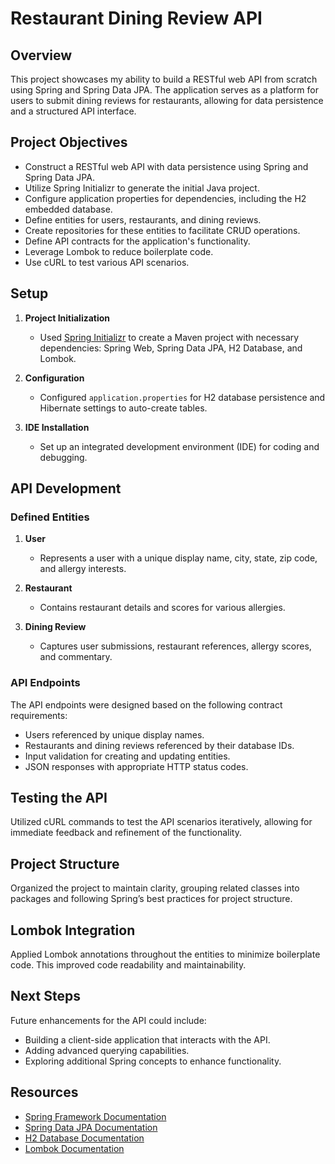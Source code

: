 # Restaurant Dining Review API

## Overview

This project showcases my ability to build a RESTful web API from scratch using Spring and Spring Data JPA. The application serves as a platform for users to submit dining reviews for restaurants, allowing for data persistence and a structured API interface.

## Project Objectives

- Construct a RESTful web API with data persistence using Spring and Spring Data JPA.
- Utilize Spring Initializr to generate the initial Java project.
- Configure application properties for dependencies, including the H2 embedded database.
- Define entities for users, restaurants, and dining reviews.
- Create repositories for these entities to facilitate CRUD operations.
- Define API contracts for the application's functionality.
- Leverage Lombok to reduce boilerplate code.
- Use cURL to test various API scenarios.

## Setup

1. **Project Initialization**
   - Used [Spring Initializr](https://start.spring.io/) to create a Maven project with necessary dependencies: Spring Web, Spring Data JPA, H2 Database, and Lombok.

2. **Configuration**
   - Configured `application.properties` for H2 database persistence and Hibernate settings to auto-create tables.

3. **IDE Installation**
   - Set up an integrated development environment (IDE) for coding and debugging.

## API Development

### Defined Entities

1. **User**
   - Represents a user with a unique display name, city, state, zip code, and allergy interests.

2. **Restaurant**
   - Contains restaurant details and scores for various allergies.

3. **Dining Review**
   - Captures user submissions, restaurant references, allergy scores, and commentary.

### API Endpoints

The API endpoints were designed based on the following contract requirements:

- Users referenced by unique display names.
- Restaurants and dining reviews referenced by their database IDs.
- Input validation for creating and updating entities.
- JSON responses with appropriate HTTP status codes.

## Testing the API

Utilized cURL commands to test the API scenarios iteratively, allowing for immediate feedback and refinement of the functionality.

## Project Structure

Organized the project to maintain clarity, grouping related classes into packages and following Spring’s best practices for project structure.

## Lombok Integration

Applied Lombok annotations throughout the entities to minimize boilerplate code. This improved code readability and maintainability.

## Next Steps

Future enhancements for the API could include:

- Building a client-side application that interacts with the API.
- Adding advanced querying capabilities.
- Exploring additional Spring concepts to enhance functionality.

## Resources

- [Spring Framework Documentation](https://spring.io/projects/spring-framework)
- [Spring Data JPA Documentation](https://spring.io/projects/spring-data-jpa)
- [H2 Database Documentation](https://h2database.com/html/main.html)
- [Lombok Documentation](https://projectlombok.org/)

